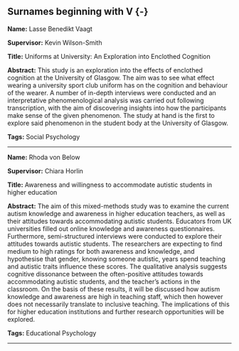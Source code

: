 




## Surnames beginning with V {-}

**Name:** Lasse Benedikt Vaagt

**Supervisor:** Kevin Wilson-Smith

**Title:** Uniforms at University: An Exploration into Enclothed Cognition

**Abstract:** This study is an exploration into the effects of enclothed cognition at the University of Glasgow. The aim was to see what effect wearing a university sport club uniform has on the cognition and behaviour of the wearer. A number of in-depth interviews were conducted and an interpretative phenomenological analysis was carried out following transcription, with the aim of discovering insights into how the participants make sense of the given phenomenon. The study at hand is the first to explore said phenomenon in the student body at the University of Glasgow.

**Tags:** Social Psychology   

---



**Name:** Rhoda von Below

**Supervisor:** Chiara Horlin

**Title:** Awareness and willingness to accommodate autistic students in higher education

**Abstract:** The aim of this mixed-methods study was to examine the current autism knowledge and awareness in higher education teachers, as well as their attitudes towards accommodating autistic students. Educators from UK universities filled out online knowledge and awareness questionnaires. Furthermore, semi-structured interviews were conducted to explore their attitudes towards autistic students. The researchers are expecting to find medium to high ratings for both awareness and knowledge, and hypothesise that gender, knowing someone autistic, years spend teaching and autistic traits influence these scores. The qualitative analysis suggests cognitive dissonance between the often-positive attitudes towards accommodating autistic students, and the teacher’s actions in the classroom. On the basis of these results, it will be discussed how autism knowledge and awareness are high in teaching staff, which then however does not necessarily translate to inclusive teaching. The implications of this for higher education institutions and further research opportunities will be explored. 

**Tags:** Educational Psychology   

---
